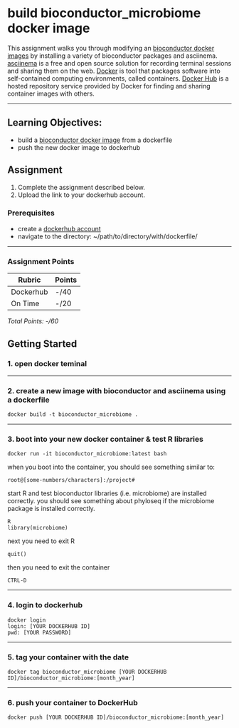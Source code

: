 # build bioconductor_microbiome docker image

This assignment walks you through modifying an [bioconductor docker images](https://hub.docker.com/r/bioconductor/bioconductor_docker) by installing a variety of bioconductor packages and asciinema. [asciinema](https://asciinema.org/about) is a free and open source solution for recording terminal sessions and sharing them on the web. [Docker](https://www.docker.com/resources/what-container) is tool that packages software into self-contained computing environments, called containers. [Docker Hub](https://www.docker.com/products/docker-hub) is a hosted repository service provided by Docker for finding and sharing container images with others.

<!-- blank line -->
----
<!-- blank line -->

## Learning Objectives:
 - build a [bioconductor docker image](https://hub.docker.com/r/bioconductor/bioconductor_docker) from a dockerfile
 - push the new docker image to dockerhub
 
  ## Assignment 
1. Complete the assignment described below.
2. Upload the link to your dockerhub account.


### Prerequisites
* create a [dockerhub account](https://hub.docker.com/)
* navigate to the directory: ~/path/to/directory/with/dockerfile/
<!-- blank line -->
----
<!-- blank line -->

 ### Assignment Points
|  Rubric        | Points | 
|----------------|-------|
| Dockerhub     |  -/40  |
| On Time        |  -/20  |
*Total Points: -/60*

## Getting Started

### 1. open docker teminal
<!-- blank line -->
----
<!-- blank line -->

### 2. create a new image with bioconductor and asciinema using a dockerfile
```
docker build -t bioconductor_microbiome .
```
<!-- blank line -->
----
<!-- blank line -->

### 3. boot into your new docker container & test R libraries 
```
docker run -it bioconductor_microbiome:latest bash
```
when you boot into the container, you should see something similar to:
```
root@[some-numbers/characters]:/project#
```
start R and test bioconductor libraries (i.e. microbiome) are installed correctly. you should see something about phyloseq if the microbiome package is installed correctly.
```
R
library(microbiome)
```
next you need to exit R
```
quit()
```
then you need to exit the container
```
CTRL-D
```

<!-- blank line -->
----
<!-- blank line -->

### 4. login to dockerhub
```
docker login
login: [YOUR DOCKERHUB ID]
pwd: [YOUR PASSWORD]
```
<!-- blank line -->
----
<!-- blank line -->

### 5. tag your container with the date
```
docker tag bioconductor_microbiome [YOUR DOCKERHUB ID]/bioconductor_microbiome:[month_year]
```
<!-- blank line -->
----
<!-- blank line -->

### 6. push your container to DockerHub
```
docker push [YOUR DOCKERHUB ID]/bioconductor_microbiome:[month_year]
```
